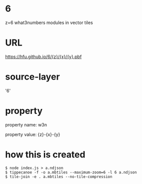 # 6
z=6 what3numbers modules in vector tiles

# URL
https://hfu.github.io/6/{z}/{x}/{y}.pbf

# source-layer
'6'

# property
property name: w3n

property value: {z}-{x}-{y}

# how this is created
```console
$ node index.js > a.ndjson
$ tippecanoe -f -o a.mbtiles --maximum-zoom=6 -l 6 a.ndjson
$ tile-join -e . a.mbtiles --no-tile-compression
```
